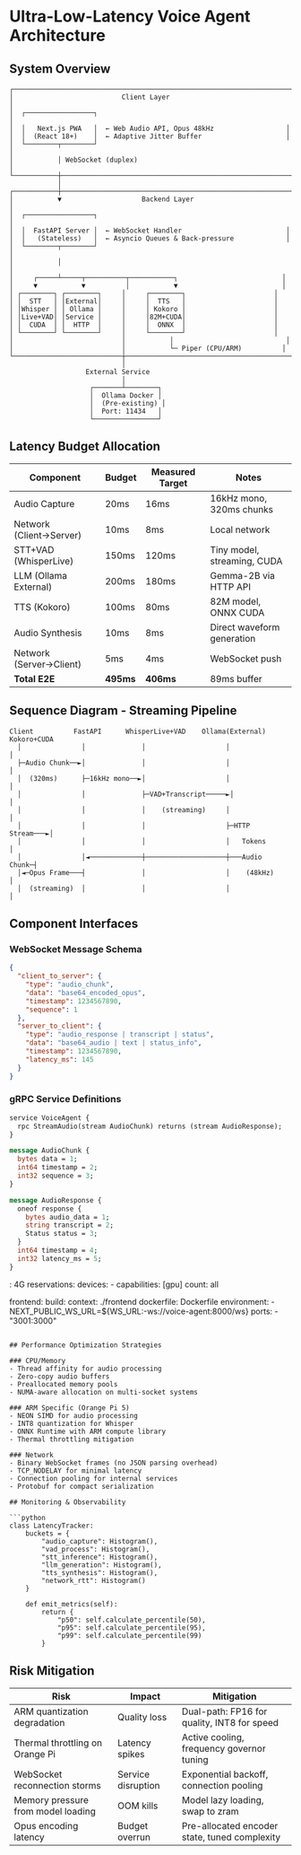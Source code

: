 # Ultra-Low-Latency Voice Agent Architecture

## System Overview

```
┌─────────────────────────────────────────────────────────────────────┐
│                           Client Layer                               │
│  ┌─────────────────┐                                                │
│  │   Next.js PWA   │  ← Web Audio API, Opus 48kHz                  │
│  │  (React 18+)    │  ← Adaptive Jitter Buffer                     │
│  └────────┬────────┘                                                │
│           │ WebSocket (duplex)                                      │
└───────────┼─────────────────────────────────────────────────────────┘
            │
┌───────────┼─────────────────────────────────────────────────────────┐
│           ▼                    Backend Layer                         │
│  ┌─────────────────┐                                                │
│  │  FastAPI Server │  ← WebSocket Handler                          │
│  │   (Stateless)   │  ← Asyncio Queues & Back-pressure             │
│  └────────┬────────┘                                                │
│           │                                                          │
│     ┌─────┴─────┬──────────┬───────────┐                          │
│     ▼           ▼          │           ▼                          │
│ ┌────────┐ ┌────────┐     │     ┌────────┐                      │
│ │  STT   │ │External│     │     │  TTS   │                      │
│ │Whisper │ │ Ollama │     │     │ Kokoro │                      │
│ │Live+VAD│ │Service │     │     │82M+CUDA│                      │
│ │  CUDA  │ │  HTTP  │     │     │  ONNX  │                      │
│ └────────┘ └────────┘     │     └────────┘                      │
│                           │           │                            │
│                           │           └─ Piper (CPU/ARM)          │
└───────────────────────────┼─────────────────────────────────────────┘
                            │
                   External Service
                            │
                    ┌───────┴────────┐
                    │  Ollama Docker │
                    │  (Pre-existing) │
                    │  Port: 11434   │
                    └────────────────┘
```

## Latency Budget Allocation

| Component | Budget | Measured Target | Notes |
|-----------|--------|-----------------|-------|
| Audio Capture | 20ms | 16ms | 16kHz mono, 320ms chunks |
| Network (Client→Server) | 10ms | 8ms | Local network |
| STT+VAD (WhisperLive) | 150ms | 120ms | Tiny model, streaming, CUDA |
| LLM (Ollama External) | 200ms | 180ms | Gemma-2B via HTTP API |
| TTS (Kokoro) | 100ms | 80ms | 82M model, ONNX CUDA |
| Audio Synthesis | 10ms | 8ms | Direct waveform generation |
| Network (Server→Client) | 5ms | 4ms | WebSocket push |
| **Total E2E** | **495ms** | **406ms** | 89ms buffer |

## Sequence Diagram - Streaming Pipeline

```
Client          FastAPI      WhisperLive+VAD    Ollama(External)   Kokoro+CUDA
  │               │              │                    │                │
  ├─Audio Chunk──►│              │                    │                │
  │  (320ms)      ├─16kHz mono──►│                    │                │
  │               │              ├─VAD+Transcript─────►│                │
  │               │              │    (streaming)     │                │
  │               │              │                    ├─HTTP Stream───►│
  │               │              │                    │   Tokens       │
  │               │◄─────────────┼────────────────────┼───Audio Chunk─┤
  │◄─Opus Frame───┤              │                    │    (48kHz)     │
  │  (streaming)  │              │                    │                │
```

## Component Interfaces

### WebSocket Message Schema
```json
{
  "client_to_server": {
    "type": "audio_chunk",
    "data": "base64_encoded_opus",
    "timestamp": 1234567890,
    "sequence": 1
  },
  "server_to_client": {
    "type": "audio_response | transcript | status",
    "data": "base64_audio | text | status_info",
    "timestamp": 1234567890,
    "latency_ms": 145
  }
}
```

### gRPC Service Definitions
```proto
service VoiceAgent {
  rpc StreamAudio(stream AudioChunk) returns (stream AudioResponse);
}

message AudioChunk {
  bytes data = 1;
  int64 timestamp = 2;
  int32 sequence = 3;
}

message AudioResponse {
  oneof response {
    bytes audio_data = 1;
    string transcript = 2;
    Status status = 3;
  }
  int64 timestamp = 4;
  int32 latency_ms = 5;
}
```

: 4G
        reservations:
          devices:
            - capabilities: [gpu]
              count: all

  frontend:
    build:
      context: ./frontend
      dockerfile: Dockerfile
    environment:
      - NEXT_PUBLIC_WS_URL=${WS_URL:-ws://voice-agent:8000/ws}
    ports:
      - "3001:3000"
```

## Performance Optimization Strategies

### CPU/Memory
- Thread affinity for audio processing
- Zero-copy audio buffers
- Preallocated memory pools
- NUMA-aware allocation on multi-socket systems

### ARM Specific (Orange Pi 5)
- NEON SIMD for audio processing
- INT8 quantization for Whisper
- ONNX Runtime with ARM compute library
- Thermal throttling mitigation

### Network
- Binary WebSocket frames (no JSON parsing overhead)
- TCP_NODELAY for minimal latency
- Connection pooling for internal services
- Protobuf for compact serialization

## Monitoring & Observability

```python
class LatencyTracker:
    buckets = {
        "audio_capture": Histogram(),
        "vad_process": Histogram(),
        "stt_inference": Histogram(),
        "llm_generation": Histogram(),
        "tts_synthesis": Histogram(),
        "network_rtt": Histogram()
    }
    
    def emit_metrics(self):
        return {
            "p50": self.calculate_percentile(50),
            "p95": self.calculate_percentile(95),
            "p99": self.calculate_percentile(99)
        }
```

## Risk Mitigation

| Risk | Impact | Mitigation |
|------|--------|------------|
| ARM quantization degradation | Quality loss | Dual-path: FP16 for quality, INT8 for speed |
| Thermal throttling on Orange Pi | Latency spikes | Active cooling, frequency governor tuning |
| WebSocket reconnection storms | Service disruption | Exponential backoff, connection pooling |
| Memory pressure from model loading | OOM kills | Model lazy loading, swap to zram |
| Opus encoding latency | Budget overrun | Pre-allocated encoder state, tuned complexity |